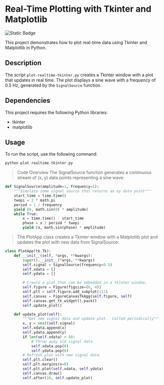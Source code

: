 # Real-Time Plotting with Tkinter and Matplotlib
<img alt="Static Badge" src="https://img.shields.io/badge/Passing-100%25-green">


This project demonstrates how to plot real-time data using Tkinter and Matplotlib in Python.

## Description

The script `plot-realtime-tkinter.py` creates a Tkinter window with a plot that updates in real time. The plot displays a sine wave with a frequency of 0.5 Hz, generated by the `SignalSource` function.

## Dependencies

This project requires the following Python libraries:

- tkinter
- matplotlib

## Usage

To run the script, use the following command:

```python
python plot-realtime-tkinter.py
```


> Code Overview
The SignalSource function generates a continuous stream of (x, y) data points representing a sine wave:
```python
def SignalSource(amplitude=1, frequency=1):
    """Simulate some signal source that returns an xy data point"""
    start_time = time.time()
    twopi = 2 * math.pi
    period = 1 / frequency
    yield (0, math.sin(0) * amplitude)
    while True:
        x = time.time() - start_time
        phase = x / period * twopi
        yield (x, math.sin(phase) * amplitude)
```

> The PlotApp class creates a Tkinter window with a Matplotlib plot and updates the plot with new data from SignalSource:
```python
class PlotApp(tk.Tk):
    def __init__(self, *args, **kwargs):
        super().__init__(*args, **kwargs)
        self.signal = SignalSource(frequency=0.5)
        self.xdata = []
        self.ydata = []

        # Create a plot that can be embedded in a tkinter window.
        self.figure = Figure(figsize=(6, 4))
        self.plt = self.figure.add_subplot(111)
        self.canvas = FigureCanvasTkAgg(self.figure, self)
        self.canvas.get_tk_widget().pack()
        self.update_plot()

    def update_plot(self):
        """Get new signal data and update plot.  Called periodically"""
        x, y = next(self.signal)
        self.xdata.append(x)
        self.ydata.append(y)
        if len(self.xdata) > 50:
            # Throw away old signal data
            self.xdata.pop(0)
            self.ydata.pop(0)
        # Refresh plot with new signal data.
        self.plt.clear()
        self.plt.margins(x=0)
        self.plt.plot(self.xdata, self.ydata)
        self.canvas.draw()
        self.after(10, self.update_plot)
```

